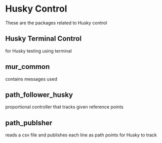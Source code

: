 # Husky  Control

These are the packages related to Husky control

## Husky Terminal Control
for Husky testing using terminal

## mur_common
contains messages used

## path_follower_husky
proportional controller that tracks given reference points

## path_publsher
reads a csv file and publishes each line as path points for Husky to track
